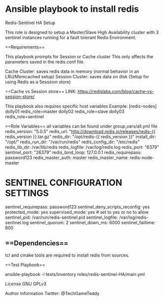 # Ansible playbook to install redis

Redis-Sentinel HA Setup

This role is designed to setup a Master/Slave High Availability
cluster with 3 sentinel instances running for a fault tolerant Redis Environment.

==Requirements==

This playbook prompts for Session or Cache cluster
This only affects the parameters saved in the redis.conf file.

Cache Cluster: saves redis data in memory (normal behavior in an LRU/Memcached setup)
Session Cluster: saves data on disk (Setup for using Redis as a Sesssion store)

==Cache vs Session store==
LINK: https://redislabs.com/blog/cache-vs-session-store/

This playbook also requires specific host variables
 Example:
 [redis-nodes]
 dolly01 redis_role=master
 dolly02 redis_role=slave
 dolly03 redis_role=sentinel


==Role Variables==
 all variables can be found under group_vars/all.yml file
  redis_version: "5.0.5"
  redis_url: "http://download.redis.io/releases/redis-{{ redis_version }}.tar.gz"
  redis_dir: "/opt/redis-{{ redis_version }}"
  install_dir: "/opt/"
  redis_run_dir: "/var/run/redis"
  redis_config_dir: "/etc/redis"
  redis_lib_dir: /var/lib/redis
  redis_logfile: /var/log/redis.log
  redis_port: "6379"
  sentinel_port: "26379"
  redis_bind_loop: 127.0.0.1
  redis_requirepass: password123
  redis_master_auth: master
  redis_master_name: redis-node-master
  # SENTINEL CONFIGURATION SETTINGS
  sentinel_requirepass: password123
  sentinel_deny_scripts_reconfig: yes
  protected_mode: yes
  supervised_mode: yes # set to yes or no to allow
  sentinel_pid: /var/run/redis-sentinel.pid
  sentinel_logfile: /var/log/redis-sentinel.log
  sentinel_quorum: 2
  sentinel_down_ms: 6000
  sentinel_failtime: 800

==Dependencies==
----------
 tcl and cmake tools are required to install redis from sources.

==Test Playbook==

 ansible-playbook -i tests/inventory roles/redis-sentinel-HA/main.yml

License
GNU GPLv3


Author Information
 Twitter: @TechGameTeddy
